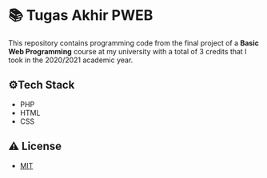 
# 📚 Tugas Akhir PWEB

This repository contains programming code from the final project of a **Basic Web Programming** course at my university with a total of 3 credits that I took in the 2020/2021 academic year.

## ⚙️Tech Stack

- PHP
- HTML
- CSS


## ⚠️ License

- [MIT](https://choosealicense.com/licenses/mit/)

